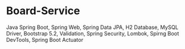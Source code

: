 # Board-Service
Java Spring Boot, Spring Web, Spring Data JPA, H2 Database, MySQL Driver, Bootstrap 5.2, Validation, Spring Security, Lombok, Spirng Boot DevTools, Spring Boot Actuator

